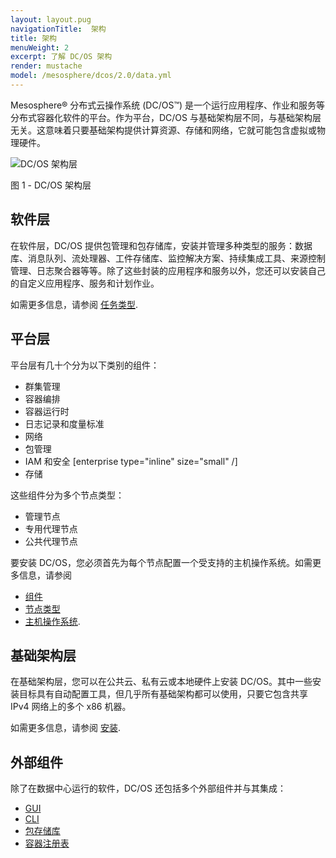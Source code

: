 ```yaml
---
layout: layout.pug
navigationTitle:  架构
title: 架构
menuWeight: 2
excerpt: 了解 DC/OS 架构
render: mustache
model: /mesosphere/dcos/2.0/data.yml
---
```


Mesosphere&reg; 分布式云操作系统 (DC/OS&trade;) 是一个运行应用程序、作业和服务等分布式容器化软件的平台。作为平台，DC/OS 与基础架构层不同，与基础架构层无关。这意味着只要基础架构提供计算资源、存储和网络，它就可能包含虚拟或物理硬件。

![DC/OS 架构层](/mesosphere/dcos/cn/2.0/img/architecture-layers-redesigned.png)

图 1 - DC/OS 架构层

## 软件层

在软件层，DC/OS 提供包管理和包存储库，安装并管理多种类型的服务：数据库、消息队列、流处理器、工件存储库、监控解决方案、持续集成工具、来源控制管理、日志聚合器等等。除了这些封装的应用程序和服务以外，您还可以安装自己的自定义应用程序、服务和计划作业。

如需更多信息，请参阅 [任务类型](/mesosphere/dcos/cn/2.0/overview/architecture/task-types/).

## 平台层

平台层有几十个分为以下类别的组件：

- 群集管理
- 容器编排
- 容器运行时
- 日志记录和度量标准
- 网络
- 包管理
- IAM 和安全 [enterprise type="inline" size="small" /]
- 存储

这些组件分为多个节点类型：

- 管理节点
- 专用代理节点
- 公共代理节点

要安装 DC/OS，您必须首先为每个节点配置一个受支持的主机操作系统。如需更多信息，请参阅
- [组件](/mesosphere/dcos/cn/2.0/overview/architecture/components/)
- [节点类型](/mesosphere/dcos/cn/2.0/overview/architecture/node-types/)
- [主机操作系统](/mesosphere/dcos/cn/2.0/overview/concepts/#host-operating-system).

## 基础架构层

在基础架构层，您可以在公共云、私有云或本地硬件上安装 DC/OS。其中一些安装目标具有自动配置工具，但几乎所有基础架构都可以使用，只要它包含共享 IPv4 网络上的多个 x86 机器。

如需更多信息，请参阅 [安装](/mesosphere/dcos/cn/2.0/installing/).

## 外部组件

除了在数据中心运行的软件，DC/OS 还包括多个外部组件并与其集成：

- [GUI](/mesosphere/dcos/cn/2.0/gui/)
- [CLI](/mesosphere/dcos/cn/2.0/cli/)
- [包存储库](/mesosphere/dcos/cn/2.0/administering-clusters/package-registry/)
- [容器注册表](/mesosphere/dcos/cn/2.0/overview/concepts/#container-registry)
